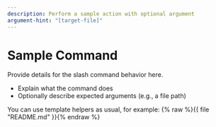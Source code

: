 ```yaml
---
description: Perform a sample action with optional argument
argument-hint: "[target-file]"
---
```


# Sample Command

Provide details for the slash command behavior here.
- Explain what the command does
- Optionally describe expected arguments (e.g., a file path)

You can use template helpers as usual, for example:
{% raw %}{{ file "README.md" }}{% endraw %}